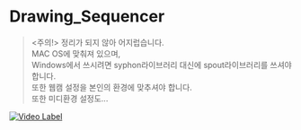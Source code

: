 # Drawing_Sequencer
> <주의!> 정리가 되지 않아 어지럽습니다.  
MAC OS에 맞춰져 있으며,  
Windows에서 쓰시려면 syphon라이브러리 대신에 spout라이브러리를 쓰셔야 합니다.  
또한 웹캠 설정을 본인의 환경에 맞추셔야 합니다.  
또한 미디환경 설정도...  
  
  [![Video Label](http://img.youtube.com/vi/pBHM7PaSRa8/0.jpg)](https://youtu.be/pBHM7PaSRa8=0s)
